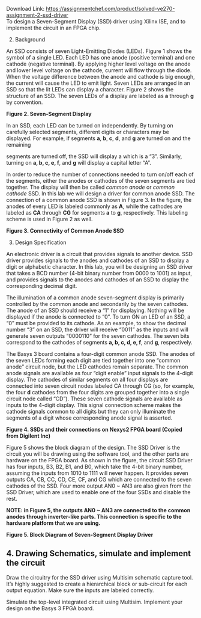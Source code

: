 Download Link: https://assignmentchef.com/product/solved-ve270-assignment-2-ssd-driver
<br>
To design a Seven-Segment Display (SSD) driver using Xilinx ISE, and to implement the circuit in an FPGA chip.

2. Background

An SSD consists of seven Light-Emitting Diodes (LEDs). Figure 1 shows the symbol of a single LED. Each LED has one anode (positive terminal) and one cathode (negative terminal). By applying higher level voltage on the anode and lower level voltage on the cathode, current will flow through the diode. When the voltage difference between the anode and cathode is big enough, the current will cause the LED to emit light. Seven LEDs are arranged in an SSD so that the lit LEDs can display a character. Figure 2 shows the structure of an SSD. The seven LEDs of a display are labeled as <strong>a</strong> through <strong>g</strong> by convention.

<strong>Figure 2. Seven-Segment Display </strong>

In an SSD, each LED can be turned on independently. By turning on carefully selected segments, different digits or characters may be displayed. For example, if segments <strong>a</strong>, <strong>b</strong>, <strong>c</strong>, <strong>d</strong>, and <strong>g</strong> are turned on and the remaining

segments are turned off, the SSD will display a  which is a “3”. Similarly, turning on <strong>a, b, c, e, f</strong>, and <strong>g</strong> will display a capital letter “A”.

In order to reduce the number of connections needed to turn on/off each of the segments, either the anodes or cathodes of the seven segments are tied together. The display will then be called <em>common anode</em> or <em>common cathode</em> SSD. In this lab we will design a driver for common anode SSD. The connection of a common anode SSD is shown in Figure 3. In the figure, the anodes of every LED is labeled commonly as <strong>A</strong>, while the cathodes are labeled as <strong>CA</strong> through <strong>CG</strong> for segments <strong>a</strong> to <strong>g</strong>, respectively. This labeling scheme is used in Figure 2 as well.

<strong>Figure 3. Connectivity of Common Anode SSD </strong>

3. Design Specification

An electronic driver is a circuit that provides signals to another device. SSD driver provides signals to the anodes and cathodes of an SSD to display a digit or alphabetic character. In this lab, you will be designing an SSD driver that takes a BCD number (4-bit binary number from 0000 to 1001) as input, and provides signals to the anodes and cathodes of an SSD to display the corresponding decimal digit.

The illumination of a common anode seven-segment display is primarily controlled by the common anode and secondarily by the seven cathodes. The anode of an SSD should receive a “1” for displaying. Nothing will be displayed if the anode is connected to “0”. To turn ON an LED of an SSD, a “0” must be provided to its cathode. As an example, to show the decimal number “3” on an SSD, the driver will receive “0011” as the inputs and will generate seven outputs “0000110” for the seven cathodes. The seven bits correspond to the cathodes of segments <strong>a, b, c, d, e, f</strong>, and <strong>g</strong>, respectively.

The Basys 3 board contains a four-digit common anode SSD. The anodes of the seven LEDs forming each digit are tied together into one “common anode” circuit node, but the LED cathodes remain separate. The common anode signals are available as four “digit enable” input signals to the 4-digit display. The cathodes of similar segments on all four displays are connected into seven circuit nodes labeled CA through CG (so, for example, the four <strong>d</strong> cathodes from the four digits are grouped together into a single circuit node called “CD”). These seven cathode signals are available as inputs to the 4-digit display. This signal connection scheme makes the cathode signals common to all digits but they can only illuminate the segments of a digit whose corresponding anode signal is asserted.

<strong>Figure 4. SSDs and their connections on Nexys2 FPGA board (Copied from Digilent Inc) </strong>

Figure 5 shows the block diagram of the design. The SSD Driver is the circuit you will be drawing using the software tool, and the other parts are hardware on the FPGA board. As shown in the figure, the circuit SSD Driver has four inputs, B3, B2, B1, and B0, which take the 4-bit binary number, assuming the inputs from 1010 to 1111 will never happen. It provides seven outputs CA, CB, CC, CD, CE, CF, and CG which are connected to the seven cathodes of the SSD. Four more output AN0 ~ AN3 are also given from the SSD Driver, which are used to enable one of the four SSDs and disable the rest.




<strong>NOTE: in Figure 5, the outputs AN0 ~ AN3 are connected to the common anodes through inverter-like parts. This connection is specific to the hardware platform that we are using.  </strong>







<strong>Figure 5. Block Diagram of Seven-Segment Display Driver </strong>




<h2>4. Drawing Schematics, simulate and implement the circuit</h2>




Draw the circuitry for the SSD driver using Multisim schematic capture tool. It’s highly suggested to create a hierarchical block or sub-circuit for each output equation. Make sure the inputs are labeled correctly.




Simulate the top-level integrated circuit using Multisim. Implement your design on the Basys 3 FPGA board.